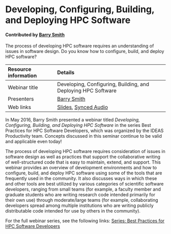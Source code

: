 # Developing, Configuring, Building, and Deploying HPC Software

#### Contributed by [Barry Smith](https://github.com/BarrySmith "Barry Smith GitHub Profile") 

 The process of developing HPC software requires an understanding of issues in software design. Do you know how to configure, build, and deploy HPC software?

Resource information | Details 
:--- | :--- 
Webinar title  | Developing, Configuring, Building, and Deploying HPC Software
Presenters |  [Barry Smith](https://github.com/BarrySmith "Barry Smith GitHub Profile") 
Web links | [Slides](https://ideas-productivity.org/wordpress/wp-content/uploads/2018/03/webinar002-MakeConfigureIDE.pdf), [Synced Audio](https://www.youtube.com/watch?v=pnH7JycpfiY&list=PL20S5EeApOSuE6BZWEbMMV-9-ZHNAu3NI&index=2)


In May 2016, Barry Smith presented a webinar titled *Developing, Configuring, Building, and Deploying HPC Software* in the series Best Practices for HPC Software Developers, which was organized by the IDEAS Productivity team. Concepts discussed in this seminar continue to be valid and applicable even today!

The process of developing HPC software requires consideration of issues in software design as well as practices that support the collaborative writing of well-structured code that is easy to maintain, extend, and support.  This webinar provides an overview of development environments and how to configure, build, and deploy HPC software using some of the tools that are frequently used in the community.  It also discusses ways in which these and other tools are best utilized by various categories of scientific software developers, ranging from small teams (for example, a faculty member and graduate students who are writing research code intended primarily for their own use) through moderate/large teams (for example, collaborating developers spread among multiple institutions who are writing publicly distributable code intended for use by others in the community).

For the full webinar series, see the following links: [Series: Best Practices for HPC Software Developers](https://ideas-productivity.org/events/hpc-best-practices-webinars)

<!---
Publish: Yes
Categories: development
Topics: configuration and builds, release and deployment
Tags: 
Level: 2
Prerequisites: default
Aggregate: stand-alone and subresource
--->
